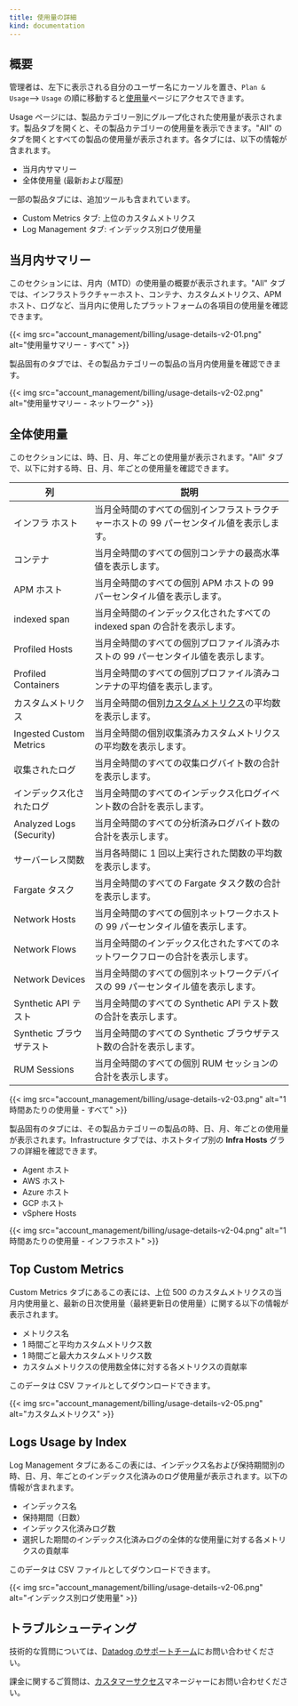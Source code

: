 ```yaml
---
title: 使用量の詳細
kind: documentation
---
```

## 概要

管理者は、左下に表示される自分のユーザー名にカーソルを置き、`Plan & Usage`--> `Usage` の順に移動すると[使用量][1]ページにアクセスできます。

Usage ページには、製品カテゴリー別にグループ化された使用量が表示されます。製品タブを開くと、その製品カテゴリーの使用量を表示できます。"All" のタブを開くとすべての製品の使用量が表示されます。各タブには、以下の情報が含まれます。

* 当月内サマリー
* 全体使用量 (最新および履歴)

一部の製品タブには、追加ツールも含まれています。

* Custom Metrics タブ: 上位のカスタムメトリクス
* Log Management タブ: インデックス別ログ使用量

## 当月内サマリー

このセクションには、月内（MTD）の使用量の概要が表示されます。"All" タブでは、インフラストラクチャーホスト、コンテナ、カスタムメトリクス、APM ホスト、ログなど、当月内に使用したプラットフォームの各項目の使用量を確認できます。

{{< img src="account_management/billing/usage-details-v2-01.png" alt="使用量サマリー - すべて" >}}

製品固有のタブでは、その製品カテゴリーの製品の当月内使用量を確認できます。

{{< img src="account_management/billing/usage-details-v2-02.png" alt="使用量サマリー - ネットワーク" >}}

## 全体使用量

このセクションには、時、日、月、年ごとの使用量が表示されます。"All" タブで、以下に対する時、日、月、年ごとの使用量を確認できます。

| 列                   | 説明                                                                                                                 |
|--------------------------|-----------------------------------------------------------------------------------------------------------------------------|
| インフラ ホスト             | 当月全時間のすべての個別インフラストラクチャーホストの 99 パーセンタイル値を表示します。                         |
| コンテナ               | 当月全時間のすべての個別コンテナの最高水準値を表示します。                                    |
| APM ホスト                | 当月全時間のすべての個別 APM ホストの 99 パーセンタイル値を表示します。                                    |
| indexed span           | 当月全時間のインデックス化されたすべての indexed span の合計を表示します。                                            |
| Profiled Hosts           | 当月全時間のすべての個別プロファイル済みホストの 99 パーセンタイル値を表示します。                               |
| Profiled Containers      | 当月全時間のすべての個別プロファイル済みコンテナの平均値を表示します。                                  |
| カスタムメトリクス           | 当月全時間の個別[カスタムメトリクス][2]の平均数を表示します。                               |
| Ingested Custom Metrics  | 当月全時間の個別収集済みカスタムメトリクスの平均数を表示します。                           |
| 収集されたログ            | 当月全時間のすべての収集ログバイト数の合計を表示します。                                                |
| インデックス化されたログ             | 当月全時間のすべてのインデックス化ログイベント数の合計を表示します。                                                |
| Analyzed Logs (Security) | 当月全時間のすべての分析済みログバイト数の合計を表示します。                                       |
| サーバーレス関数     | 当月各時間に 1 回以上実行された関数の平均数を表示します。              |
| Fargate タスク            | 当月全時間のすべての Fargate タスク数の合計を表示します。                                                     |
| Network Hosts            | 当月全時間のすべての個別ネットワークホストの 99 パーセンタイル値を表示します。                                |
| Network Flows            | 当月全時間のインデックス化されたすべてのネットワークフローの合計を表示します。                                             |
| Network Devices          | 当月全時間のすべての個別ネットワークデバイスの 99 パーセンタイル値を表示します。                              |
| Synthetic API テスト      | 当月全時間のすべての Synthetic API テスト数の合計を表示します。                                               |
| Synthetic ブラウザテスト  | 当月全時間のすべての Synthetic ブラウザテスト数の合計を表示します。                                           |
| RUM Sessions             | 当月全時間のすべての個別 RUM セッションの合計を表示します。                                             |


{{< img src="account_management/billing/usage-details-v2-03.png" alt="1 時間あたりの使用量 - すべて" >}}

製品固有のタブには、その製品カテゴリーの製品の時、日、月、年ごとの使用量が表示されます。Infrastructure タブでは、ホストタイプ別の **Infra Hosts** グラフの詳細を確認できます。

* Agent ホスト
* AWS ホスト
* Azure ホスト
* GCP ホスト
* vSphere Hosts

{{< img src="account_management/billing/usage-details-v2-04.png" alt="1 時間あたりの使用量 - インフラホスト" >}}

## Top Custom Metrics

Custom Metrics タブにあるこの表には、上位 500 のカスタムメトリクスの当月内使用量と、最新の日次使用量（最終更新日の使用量）に関する以下の情報が表示されます。

* メトリクス名
* 1 時間ごと平均カスタムメトリクス数
* 1 時間ごと最大カスタムメトリクス数
* カスタムメトリクスの使用数全体に対する各メトリクスの貢献率

このデータは CSV ファイルとしてダウンロードできます。

{{< img src="account_management/billing/usage-details-v2-05.png" alt="カスタムメトリクス" >}}

## Logs Usage by Index

Log Management タブにあるこの表には、インデックス名および保持期間別の時、日、月、年ごとのインデックス化済みのログ使用量が表示されます。以下の情報が含まれます。

* インデックス名
* 保持期間（日数）
* インデックス化済みログ数
* 選択した期間のインデックス化済みログの全体的な使用量に対する各メトリクスの貢献率

このデータは CSV ファイルとしてダウンロードできます。

{{< img src="account_management/billing/usage-details-v2-06.png" alt="インデックス別ログ使用量" >}}

## トラブルシューティング

技術的な質問については、[Datadog のサポートチーム][3]にお問い合わせください。

課金に関するご質問は、[カスタマーサクセス][4]マネージャーにお問い合わせください。

[1]: https://app.datadoghq.com/account/usage/hourly
[2]: /ja/developers/metrics/custom_metrics/
[3]: /ja/help/
[4]: mailto:success@datadoghq.com
